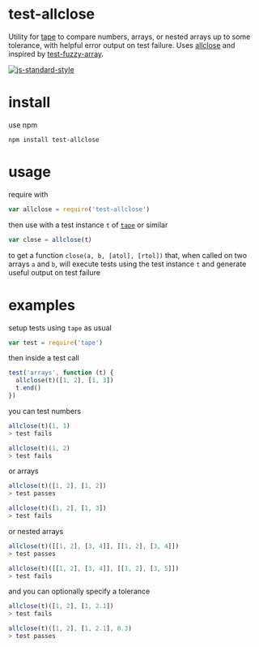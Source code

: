 # test-allclose

Utility for [tape](https://github.com/substack/tape) to compare numbers, arrays, or nested arrays up to some tolerance, with helpful error output on test failure. Uses [allclose](https://github.com/freeman-lab/allclose) and inspired by [test-fuzzy-array](https://github.com/Jam3/test-fuzzy-array).

[![js-standard-style](https://cdn.rawgit.com/feross/standard/master/badge.svg)](https://github.com/feross/standard)

# install

use npm

```
npm install test-allclose
```

# usage

require with 

```javascript
var allclose = require('test-allclose')
```

then use with a test instance `t` of [`tape`](https://github.com/substack/tape) or similar

```javascript
var close = allclose(t)
```

to get a function `close(a, b, [atol], [rtol])` that, when called on two arrays `a` and `b`, will execute tests using the test instance `t` and generate useful output on test failure

# examples

setup tests using `tape` as usual

```javascript
var test = require('tape')
```

then inside a test call 

```javascript
test('arrays', function (t) {
  allclose(t)([1, 2], [1, 3])
  t.end()
})
```

you can test numbers

```javascript
allclose(t)(1, 1)
> test fails

allclose(t)(1, 2)
> test fails
```

or arrays

```javascript
allclose(t)([1, 2], [1, 2])
> test passes

allclose(t)([1, 2], [1, 3])
> test fails
```

or nested arrays

```javascript
allclose(t)([[1, 2], [3, 4]], [[1, 2], [3, 4]])
> test passes

allclose(t)([[1, 2], [3, 4]], [[1, 2], [3, 5]])
> test fails
```

and you can optionally specify a tolerance

```javascript
allclose(t)([1, 2], [1, 2.1])
> test fails

allclose(t)([1, 2], [1, 2.1], 0.3)
> test passes
```



